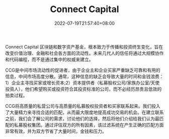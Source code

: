 ﻿---
weight: 
title: "Connect Capital"
description: "Connect Capital 区块链和数字资产基金，根本致力于传播和投资终生变化，旨在改变价值治理、金融和社会各方面的流动性"
date: 2022-07-19T21:57:40+08:00
lastmod: 2022-07-19T16:45:40+08:00
draft: false
authors: ["june"]
featuredImage: "connect-capital.jpg"
link: "http://www.connectcapitalgroup.com/"
tags: ["投资机构","Connect Capital"]
categories: ["navigation"]
navigation: ["投资机构"]
lightgallery: true
toc: true
pinned: false
recommend: false
recommend1: false
---
Connect Capital 区块链和数字资产基金，根本致力于传播和投资终生变化，旨在改变价值治理、金融和社会各方面的流动性。未来几代人的信任将通过大规模协作和代码编程，而不是通过集中的权威来建立。

CCG是中间市场流动性的促进者，由于企业主和企业买家严重缺乏可靠和有用的信息，中间市场高度分散。通常，这种信息的缺乏会导致大量的时间和金钱浪费：1）企业主寻找买家或增长资本;2）资本提供者（私募股权公司/家族办公室/天使投资人），他们希望购买或投资符合其投资标准的公司，而不必经历昂贵且低效的拍卖过程。

CCG将高质量的私营公司与高质量的私募股权投资者和买家联系起来。我们投入了大量精力来寻找合适的匹配，从而最大限度地提高成功交易的机会。在建立联系之前，我们会了解公司的需求，讨论他们的选择，然后将他们介绍给我们认为最匹配的私募股权集团。通过评估双方的所有因素，该过滤系统在产生正确的匹配方面非常有效，并为双方节省了大量时间，金钱和压力。